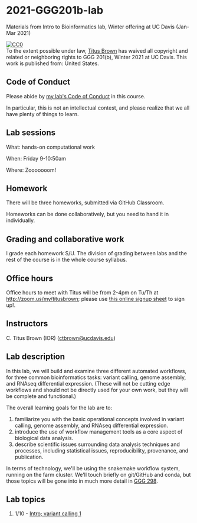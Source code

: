 # 2021-GGG201b-lab

Materials from Intro to Bioinformatics lab, Winter offering at UC Davis (Jan-Mar 2021)

<p xmlns:dct="http://purl.org/dc/terms/" xmlns:vcard="http://www.w3.org/2001/vcard-rdf/3.0#">
  <a rel="license"
     href="http://creativecommons.org/publicdomain/zero/1.0/">
    <img src="http://i.creativecommons.org/p/zero/1.0/88x31.png" style="border-style: none;" alt="CC0" />
  </a>
  <br />
  To the extent possible under law,
  <a rel="dct:publisher"
     href="http://twitter.com/ctitusbrown">
    <span property="dct:title">Titus Brown</span></a>
  has waived all copyright and related or neighboring rights to
  <span property="dct:title">GGG 201(b), Winter 2021 at UC Davis</span>.
This work is published from:
<span property="vcard:Country" datatype="dct:ISO3166"
      content="US" about="http://twitter.com/ctitusbrown">
  United States</span>.
</p>


## Code of Conduct

Please abide by [my lab's Code of Conduct](http://ivory.idyll.org/lab/coc.html) in this course.

In particular, this is not an intellectual contest, and please realize that we all have plenty of things to learn.

## Lab sessions

What: hands-on computational work

When: Friday 9-10:50am

Where: Zooooooom!

## Homework

There will be three homeworks, submitted via GitHub Classroom.

Homeworks can be done collaboratively, but you need to hand it in individually.

## Grading and collaborative work

I grade each homework S/U. The division of grading between labs and
the rest of the course is in the whole course syllabus.

## Office hours

Office hours to meet with Titus will be from 2-4pm on Tu/Th at http://zoom.us/my/titusbrown; please use [this online signup sheet](https://calendly.com/ctitusbrown/office-hours) to sign up!.

## Instructors

C. Titus Brown (IOR) (<ctbrown@ucdavis.edu>)

## Lab description

In this lab, we will build and examine three different automated workflows, for three common bioinformatics tasks: variant calling, genome assembly, and RNAseq differential expression. (These will not be cutting edge workflows and should not be directly used for your own work, but they will be complete and functional.)

The overall learning goals for the lab are to:

1. familiarize you with the basic operational concepts involved in variant calling, genome assembly, and RNAseq differential expression.
2. introduce the use of workflow management tools as a core aspect of biological data analysis.
3. describe scientific issues surrounding data analysis techniques and processes, including statistical issues, reproducibility, provenance, and publication.

In terms of technology, we'll be using the snakemake workflow system, running on the farm cluster. We'll touch briefly on git/GitHub and conda, but those topics will be gone into in much more detail in [GGG 298](https://github.com/ngs-docs/2021-GGG298/).

## Lab topics

1. 1/10 - [Intro; variant calling 1](lab-1.md)
<!--
2. 1/17 - [Variant calling 2 - now with more snakemake!](lab-2.md)
3. 1/24 - [Variant calling 3 - conda, github, and snakemake](lab-3.md); [HW 1 assigned](lab-hw-1.md).
4. 1/31 - [HW 1: Variant calling, due](lab-hw-1.md) --- TODAY'S NOTES: [Genome assembly 1](lab-4.md)
5. 2/04 - BONUS LECTURE on assembly! [Outline and collaborative notes](NOTES-de-novo-assembly-lecture.md)
6. 2/07 - [Genome assembly 2](lab-5.md)
7. 2/14 -  [Genome assembly 3](lab-6.md)
8. 2/18 - BONUS LECTURE on transcriptomics! [Outline](NOTES-transcription-lecture.md)
9. 2/21 - [Variant calling and assembly workflows discussion](lab-7.md)
10. 2/28 - [HW 2: Assembly, due](lab-hw-2.md) - [RNAseq diff exp 1](https://github.com/ngs-docs/2020-ggg-201b-rnaseq)
11. 3/06 - [RNAseq diff exp 2](lab-9.md)
12. 3/13 - RNAseq diff exp 3
-->
